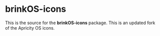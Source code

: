 # brinkOS-icons

This is the source for the **brinkOS-icons** package. This is an updated fork of the Apricity OS icons.

